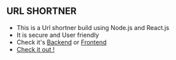 ## URL SHORTNER

- This is a Url shortner build using Node.js and React.js
- It is secure and User friendly
- Check it's <a href="https://github.com/pacifiquem/url_shortner/server">Backend</a> or <a href="https://github.com/pacifiquem/url_shortner/client">Frontend</a>
- <a href="https://atshorturl.vercel.app">Check it out !<a/>
